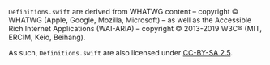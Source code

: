 `Definitions.swift` are derived from WHATWG content – copyright © WHATWG (Apple, Google, Mozilla, Microsoft) – as well as the Accessible Rich Internet Applications (WAI-ARIA) – copyright © 2013-2019 W3C® (MIT, ERCIM, Keio, Beihang).

As such, `Definitions.swift` are also licensed under [CC-BY-SA 2.5](http://creativecommons.org/licenses/by-sa/2.5/).
